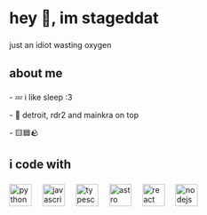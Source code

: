 <h1 align="left">hey 👋, im stageddat</h1>

###

<p align="left">just an idiot wasting oxygen</p>

###

<h2 align="left">about me</h2>

###

<p align="left">- 💤 i like sleep :3</p>
<p align="left">- 🔫 detroit, rdr2 and mainkra on top</p>
<p align="left">- 🟨🟦🪨</p>

###

<h2 align="left">i code with</h2>

###

<div align="left">
  <img src="https://cdn.jsdelivr.net/gh/devicons/devicon/icons/python/python-original.svg" height="40" alt="python logo"  />
  <img width="12" />
  <img src="https://cdn.jsdelivr.net/gh/devicons/devicon/icons/javascript/javascript-original.svg" height="40" alt="javascript logo"  />
  <img width="12" />
  <img src="https://cdn.jsdelivr.net/gh/devicons/devicon/icons/typescript/typescript-original.svg" height="40" alt="typescript logo"  />
  <img width="12" />
  <img src="https://skillicons.dev/icons?i=astro" height="40" alt="astro logo"  />
  <img width="12" />
  <img src="https://cdn.jsdelivr.net/gh/devicons/devicon/icons/react/react-original.svg" height="40" alt="react logo"  />
  <img width="12" />
  <img src="https://cdn.jsdelivr.net/gh/devicons/devicon/icons/nodejs/nodejs-original.svg" height="40" alt="nodejs logo"  />
</div>

###
